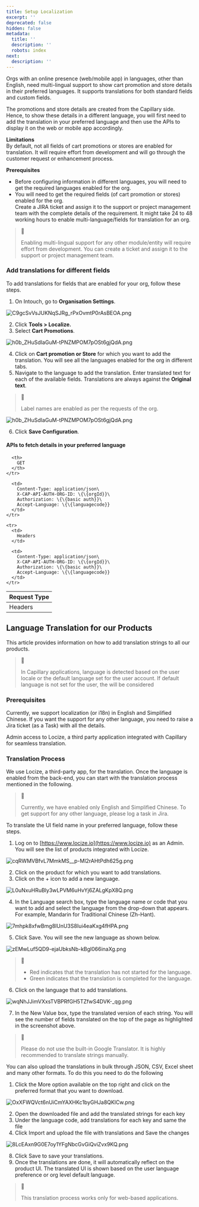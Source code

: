 ```yaml
---
title: Setup Localization
excerpt: ''
deprecated: false
hidden: false
metadata:
  title: ''
  description: ''
  robots: index
next:
  description: ''
---
```

Orgs with an online presence (web/mobile app) in languages, other than English, need multi-lingual support to show cart promotion and store details in their preferred languages. It supports translations for both standard fields and custom fields.

The promotions and store details are created from the Capillary side. Hence, to show these details in a different language, you will first need to add the translation in your preferred language and then use the APIs to display it on the web or mobile app accordingly.

**Limitations**\
By default, not all fields of cart promotions or stores are enabled for translation. It will require effort from development and will go through the customer request or enhancement process.

**Prerequisites**

* Before configuring information in different languages, you will need to get the required languages enabled for the org.
* You will need to get the required fields (of cart promotion or stores) enabled for the org.\
  Create a JIRA ticket and assign it to the support or project management team with the complete details of the requirement. It might take 24 to 48 working hours to enable multi-language/fields for translation for an org.

> 📘
>
> Enabling multi-lingual support for any other module/entity will require effort from development. You can create a ticket and assign it to the support or project management team.

### Add translations for different fields

To add translations for fields that are enabled for your org, follow these steps.

1. On Intouch, go to **Organisation Settings**.

![](https://files.readme.io/ab773a0-C9gcSvVsJUKNqSJRg_rPxOvmtP0rAsBEOA.png "C9gcSvVsJUKNqSJRg_rPxOvmtP0rAsBEOA.png")

2. Click **Tools > Localize.**
3. Select **Cart Promotions**.

![](https://files.readme.io/86665a4-h0b_ZHuSdIaGuM-tPNZMPOM7pOSt6gjQdA.png "h0b_ZHuSdIaGuM-tPNZMPOM7pOSt6gjQdA.png")

4. Click on **Cart promotion or Store** for which you want to add the translation. You will see all the languages enabled for the org in different tabs.
5. Navigate to the language to add the translation. Enter translated text for each of the available fields. Translations are always against the **Original text**.

> 📘
>
> Label names are enabled as per the requests of the org.

![](https://files.readme.io/1f1dea3-h0b_ZHuSdIaGuM-tPNZMPOM7pOSt6gjQdA.png "h0b_ZHuSdIaGuM-tPNZMPOM7pOSt6gjQdA.png")

6. Click **Save Configuration**.

#### APIs to fetch details in your preferred language

<Table align={["left","left"]}>
  <thead>
    <tr>
      <th>
        Request Type
      </th>

      <th>
        GET
      </th>
    </tr>
  </thead>

  <tbody>
    <tr>
      <td>
        Headers
      </td>

      <td>
        Content-Type: application/json\
        X-CAP-API-AUTH-ORG-ID: \{\{orgId}}\
        Authorization: \{\{basic auth}}\
        Accept-Language: \{\{languagecode}}
      </td>
    </tr>

    <tr>
      <td>
        Headers
      </td>

      <td>
        Content-Type: application/json\
        X-CAP-API-AUTH-ORG-ID: \{\{orgId}}\
        Authorization: \{\{basic auth}}\
        Accept-Language: \{\{languagecode}}
      </td>
    </tr>
  </tbody>
</Table>

## Language Translation for our Products

This article provides information on how to add translation strings to all our products.

> 📘
>
> In Capillary applications, language is detected based on the user locale or the default language set for the user account. If default language is not set for the user, the  will be considered

### Prerequisites

Currently, we support localization (or i18n) in English and Simplified Chinese. If you want the support for any other language, you need to raise a Jira ticket (as a Task) with all the details.

Admin access to Locize, a third party application integrated with Capillary for seamless translation.

### Translation Process

We use Locize, a third-party app, for the translation. Once the language is enabled from the back-end, you can start with the translation process mentioned in the following.

> 📘
>
> Currently, we have enabled only English and Simplified Chinese. To get support for any other language, please log a task in Jira.

To translate the UI field name in your preferred language, follow these steps.

1. Log on to [https://www.locize.io](https://www.locize.io) as an Admin. You will see the list of products integrated with Locize.

![](https://files.readme.io/1e671eb-cqRWMVBfvL7MmkMS__p-Ml2rAHtPdh625g.png "cqRWMVBfvL7MmkMS__p-Ml2rAHtPdh625g.png")

2. Click on the product for which you want to add translations.
3. Click on the + icon to add a new language.

![](https://files.readme.io/6c5a91c-L0uNxuHRuBly3wLPVM6uHvYj6ZALgKpX8Q.png "L0uNxuHRuBly3wLPVM6uHvYj6ZALgKpX8Q.png")

4. In the Language search box, type the language name or code that you want to add and select the language from the drop-down that appears. For example, Mandarin for Traditional Chinese (Zh-Hant).

![](https://files.readme.io/d0b5d38-7mhpk8xfwBmg8lUnU3S8Iui4eaKxg4fHPA.png "7mhpk8xfwBmg8lUnU3S8Iui4eaKxg4fHPA.png")

5. Click Save. You will see the new language as shown below.

![](https://files.readme.io/edf2ec7-zEMwLuf5QD9-ejaUbksNb-kBgl066inaXg.png "zEMwLuf5QD9-ejaUbksNb-kBgl066inaXg.png")

> 📘
>
> * Red indicates that the translation has not started for the language.
> * Green indicates that the translation is completed for the language.

6. Click on the language that to add translations.

![](https://files.readme.io/95421cc-wqNhJJimVXxsTVBPRfGH5TZfwS4DVK-_qg.png "wqNhJJimVXxsTVBPRfGH5TZfwS4DVK-_qg.png")

7. In the New Value box, type the translated version of each string. You will see the number of fields translated on the top of the page as highlighted in the screenshot above.

> 📘
>
> Please do not use the built-in Google Translator. It is highly recommended to translate strings manually.

You can also upload the translations in bulk through JSON, CSV, Excel sheet and many other formats. To do this you need to do the following

1. Click the More option available on the top right and click on the preferred format that you want to download.

![](https://files.readme.io/71537a9-OxXFWQVct6nUiCmYAXHKc1byGHJa8QKlCw.png "OxXFWQVct6nUiCmYAXHKc1byGHJa8QKlCw.png")

2. Open the downloaded file and add the translated strings for each key
3. Under the language code, add translations for each key and same the file
4. Click Import and upload the file with translations and Save the changes

![](https://files.readme.io/45611b2-8LcEAxn9G0E7oy1YFgNbcGvGiQviZvx9KQ.png "8LcEAxn9G0E7oy1YFgNbcGvGiQviZvx9KQ.png")

8. Click Save to save your translations.
9. Once the translations are done, it will automatically reflect on the product UI. The translated UI is shown based on the user language preference or org level default language.

> 📘
>
> This translation process works only for web-based applications.
